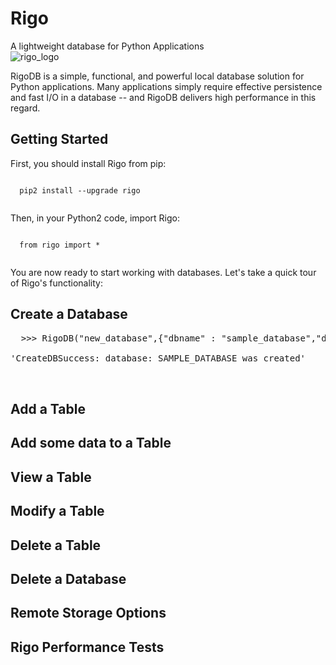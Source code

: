 # Rigo
A lightweight database for Python Applications
<br>
![rigo_logo](http://ceres-ai.com:6765/static/logo-rigo.jpg)<br>

RigoDB is a simple, functional, and powerful local database solution for Python applications. Many applications simply require effective persistence and fast I/O in a database -- and RigoDB delivers high performance in this regard.

## Getting Started

First, you should install Rigo from pip:

<code>
  pip2 install --upgrade rigo
  </code>
  
Then, in your Python2 code, import Rigo:

<code>
  from rigo import *
  </code>
  
You are now ready to start working with databases. Let's take a quick tour of Rigo's functionality:

## Create a Database

<pre>
  >>> RigoDB("new_database",{"dbname" : "sample_database","dbpassword" : "sample_password"});

'CreateDBSuccess: database: SAMPLE_DATABASE was created'

  </pre>

## Add a Table

## Add some data to a Table

## View a Table

## Modify a Table

## Delete a Table

## Delete a Database

## Remote Storage Options

## Rigo Performance Tests
